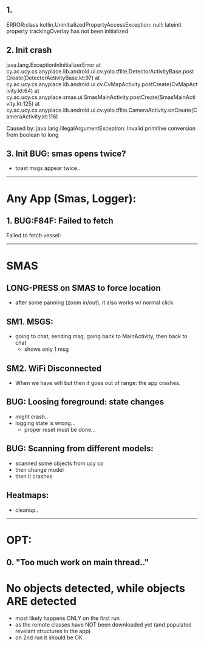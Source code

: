 ## 1.
ERROR:class kotlin.UninitializedPropertyAccessException: null: lateinit property trackingOverlay has
not been initialized

## 2. Init crash

java.lang.ExceptionInInitializerError
at cy.ac.ucy.cs.anyplace.lib.android.ui.cv.yolo.tflite.DetectorActivityBase.postCreate(DetectorActivityBase.kt:97)
  at cy.ac.ucy.cs.anyplace.lib.android.ui.cv.CvMapActivity.postCreate(CvMapActivity.kt:64)
  at cy.ac.ucy.cs.anyplace.smas.ui.SmasMainActivity.postCreate(SmasMainActivity.kt:125)
  at cy.ac.ucy.cs.anyplace.lib.android.ui.cv.yolo.tflite.CameraActivity.onCreate(CameraActivity.kt:116)


Caused by: java.lang.IllegalArgumentException: Invalid primitive conversion from boolean to long

## 3. Init BUG: smas opens twice?
- toast msgs appear twice..

---

# Any App (Smas, Logger):

## 1. BUG:F84F: Failed to fetch <prettyType>
Failed to fetch vessel:

---

# SMAS

## LONG-PRESS on SMAS to force location
- after some panning (zoom in/out), it also works w/ normal click

## SM1. MSGS:
- going to chat, sending msg, going back to MainActivity, then back to chat
  - shows only 1 msg
  

## SM2. WiFi Disconnected
- When we have wifi but then it goes out of range: the app crashes.


## BUG: Loosing foreground: state changes
- might crash..
- logging state is wrong...
  - proper reset must be done...


## BUG: Scanning from different models:
- scanned some objects from ucy co
- then change model
 - then it crashes

## Heatmaps:
- cleanup..

-------


# OPT:

## 0. "Too much work on main thread.."

# No objects detected, while objects ARE detected
- most likely happens ONLY on the first run
- as the remote classes have NOT been downloaded yet (and populated revelant structures in the app)
- on 2nd run it should be OK